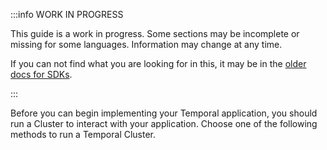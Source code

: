 :::info WORK IN PROGRESS

This guide is a work in progress.
Some sections may be incomplete or missing for some languages.
Information may change at any time.

If you can not find what you are looking for in this, it may be in the [older docs for SDKs](/sdks).

:::

Before you can begin implementing your Temporal application, you should run a Cluster to interact with your application. Choose one of the following methods to run a Temporal Cluster.
